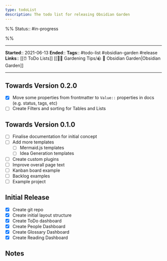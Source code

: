 ```yaml
---
type: todoList
description: The todo list for releasing Obsidian Garden
---
```

%%
Status:: #in-progress 

%%

---
**Started**:: 2021-06-13
**Ended**:: 
**Tags**:: #todo-list #obsidian-garden #release
**Links**:: [[⏰ ToDo Lists]] [[👩‍🌾 Gardening Tips/🪨 🌳 Obsidian Garden|Obsidian Garden]]

---

## Towards Version 0.2.0
- [x] Move some properties from frontmatter to `Value::` properties in docs (e.g. status, tags, etc)
- [ ] Create Filters and sorting for Tables and Lists

## Towards Version 0.1.0
- [ ] Finalise documentation for initial concept
- [ ] Add more templates
	- [ ] Mermaid.js templates
	- [ ] Idea Generation templates
- [ ] Create custom plugins
- [ ] Improve overall page text
- [ ] Kanban board example
- [ ] Backlog examples
- [ ] Example project

## Initial Release
- [x] Create git repo
- [x] Create initial layout structure
- [x] Create ToDo dashboard
- [x] Create People Dashboard
- [x] Create Glossary Dashboard
- [x] Create Reading Dashboard

## Notes
